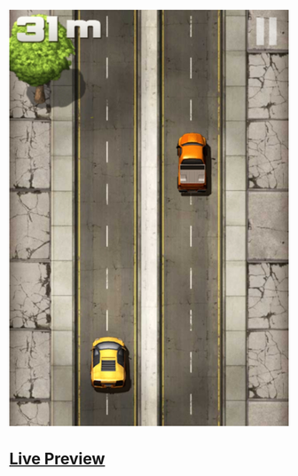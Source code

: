 ![Screenshot](https://github.com/Kallpolo/RacingGame/blob/main/demo.jpg)

# [Live Preview](https://kallpolo.github.io/RacingGame/)
